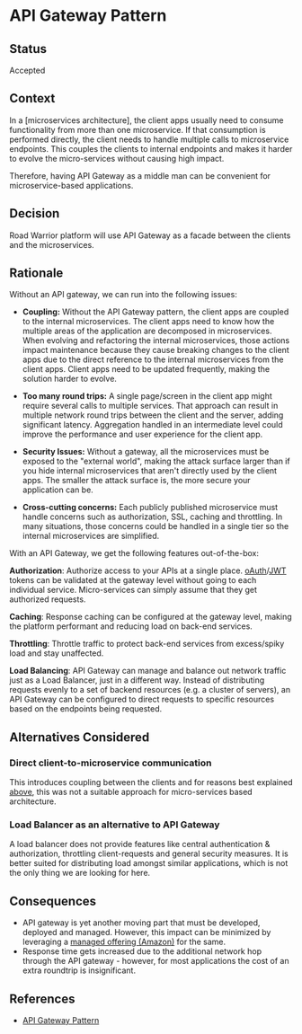 # API Gateway Pattern

## Status
Accepted

## Context
In a [microservices architecture], the client apps usually need to consume functionality from more than one microservice. If that consumption is performed directly, the client needs to handle multiple calls to microservice endpoints. This couples the clients to internal endpoints and makes it harder to evolve the micro-services without causing high impact.

Therefore, having API Gateway as a middle man can be convenient for microservice-based applications.

## Decision 
Road Warrior platform will use API Gateway as a facade between the clients and the microservices.

## Rationale

Without an API gateway, we can run into the following issues:

- **Coupling:** Without the API Gateway pattern, the client apps are coupled to the internal microservices. The client apps need to know how the multiple areas of the application are decomposed in microservices. When evolving and refactoring the internal microservices, those actions impact maintenance because they cause breaking changes to the client apps due to the direct reference to the internal microservices from the client apps. Client apps need to be updated frequently, making the solution harder to evolve.

- **Too many round trips:** A single page/screen in the client app might require several calls to multiple services. That approach can result in multiple network round trips between the client and the server, adding significant latency. Aggregation handled in an intermediate level could improve the performance and user experience for the client app.

- **Security Issues:** Without a gateway, all the microservices must be exposed to the "external world", making the attack surface larger than if you hide internal microservices that aren't directly used by the client apps. The smaller the attack surface is, the more secure your application can be.

- **Cross-cutting concerns:** Each publicly published microservice must handle concerns such as authorization, SSL, caching and throttling. In many situations, those concerns could be handled in a single tier so the internal microservices are simplified.

With an API Gateway, we get the following features out-of-the-box:

<a name="authorization"></a>**Authorization**:
Authorize access to your APIs at a single place. [oAuth](https://www.oauth.com/oauth2-servers/access-tokens/)/[JWT](https://jwt.io/) tokens can be validated at the gateway level without going to each individual service. Micro-services can simply assume that they get authorized requests.

<a name="caching"></a>**Caching**:
Response caching can be configured at the gateway level, making the platform performant and reducing load on back-end services.

<a name="throttling"></a>**Throttling**:
Throttle traffic to protect back-end services from excess/spiky load and stay unaffected.

<a name="load-balancing"></a>**Load Balancing**:
API Gateway can manage and balance out network traffic just as a Load Balancer, just in a different way. Instead of distributing requests evenly to a set of backend resources (e.g. a cluster of servers), an API Gateway can be configured to direct requests to specific resources based on the endpoints being requested.

## Alternatives Considered

### Direct client-to-microservice communication

This introduces coupling between the clients and for reasons best explained [above](#rationale), this was not a suitable approach for micro-services based architecture.

### Load Balancer as an alternative to API Gateway
A load balancer does not provide features like central authentication & authorization, throttling client-requests and general security measures. It is better suited for distributing load amongst similar applications, which is not the only thing we are looking for here.

## Consequences
- API gateway is yet another moving part that must be developed, deployed and managed. However, this impact can be minimized by leveraging a [managed offering (Amazon)](https://aws.amazon.com/api-gateway/) for the same.
- Response time gets increased due to the additional network hop through the API gateway - however, for most applications the cost of an extra roundtrip is insignificant.

## References
- [API Gateway Pattern](https://microservices.io/patterns/apigateway.html)